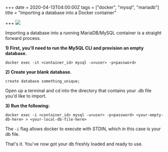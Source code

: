 +++
date = 2020-04-13T04:00:00Z
tags = ["docker", "mysql", "mariadb"]
title = "Importing a database into a Docker container"

+++
![](/uploads/shutterstock_1378652867.jpg)

Importing a database into a running MariaDB/MySQL container is a straight forward process.

**1) First, you'll need to run the MySQL CLI and provision an empty database.**

    docker exec -it <container_id> mysql -u<user> -p<password>

**2) Create your blank database.**

    create database something_unique;

Open up a terminal and cd into the directory that contains your .db file you'd like to import.

**3) Run the following:**

    docker exec -i <container_id> mysql -u<user> -p<password> <your-empty-db-here> > <your-local-db-file-here>	

The `-i` flag allows docker to execute with STDIN, which in this case is your db file.

That's it. You've now got your db freshly loaded and ready to use.
